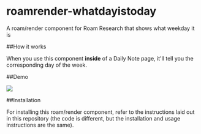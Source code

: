 # roamrender-whatdayistoday
A roam/render component for Roam Research that shows what weekday it is

##How it works

When you use this component **inside** of a Daily Note page, it'll tell you the corresponding day of the week. 

##Demo

![](https://github.com/clarapastore/roamrender-whatdayistoday/blob/main/demo.gif)


##Installation

For installing this roam/render component, refer to the instructions laid out in this repository (the code is different, but the installation and usage instructions are the same).
